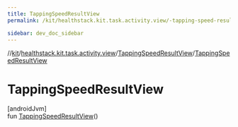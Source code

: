 ```yaml
---
title: TappingSpeedResultView
permalink: /kit/healthstack.kit.task.activity.view/-tapping-speed-result-view/-tapping-speed-result-view.html

sidebar: dev_doc_sidebar
---
```

//[kit](../../../index.html)/[healthstack.kit.task.activity.view](../index.html)/[TappingSpeedResultView](index.html)/[TappingSpeedResultView](-tapping-speed-result-view.html)



# TappingSpeedResultView



[androidJvm]\
fun [TappingSpeedResultView](-tapping-speed-result-view.html)()




